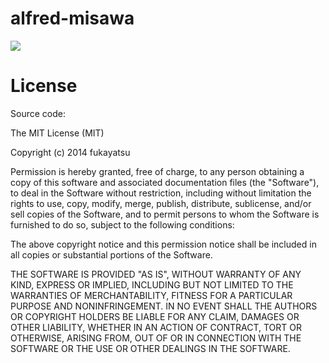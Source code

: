 alfred-misawa
=============

[![](https://cloud.githubusercontent.com/assets/1041857/3991002/25d3458e-28d9-11e4-926d-c9f4f29ad061.gif)](https://cloud.githubusercontent.com/assets/1041857/3991002/25d3458e-28d9-11e4-926d-c9f4f29ad061.gif)

# License

Source code:

The MIT License (MIT)

Copyright (c) 2014 fukayatsu

Permission is hereby granted, free of charge, to any person obtaining a copy
of this software and associated documentation files (the "Software"), to deal
in the Software without restriction, including without limitation the rights
to use, copy, modify, merge, publish, distribute, sublicense, and/or sell
copies of the Software, and to permit persons to whom the Software is
furnished to do so, subject to the following conditions:

The above copyright notice and this permission notice shall be included in all
copies or substantial portions of the Software.

THE SOFTWARE IS PROVIDED "AS IS", WITHOUT WARRANTY OF ANY KIND, EXPRESS OR
IMPLIED, INCLUDING BUT NOT LIMITED TO THE WARRANTIES OF MERCHANTABILITY,
FITNESS FOR A PARTICULAR PURPOSE AND NONINFRINGEMENT. IN NO EVENT SHALL THE
AUTHORS OR COPYRIGHT HOLDERS BE LIABLE FOR ANY CLAIM, DAMAGES OR OTHER
LIABILITY, WHETHER IN AN ACTION OF CONTRACT, TORT OR OTHERWISE, ARISING FROM,
OUT OF OR IN CONNECTION WITH THE SOFTWARE OR THE USE OR OTHER DEALINGS IN THE
SOFTWARE.